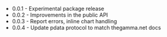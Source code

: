  * 0.0.1 - Experimental package release
 * 0.0.2 - Improvements in the public API
 * 0.0.3 - Report errors, inline chart handling
 * 0.0.4 - Update pdata protocol to match thegamma.net docs
